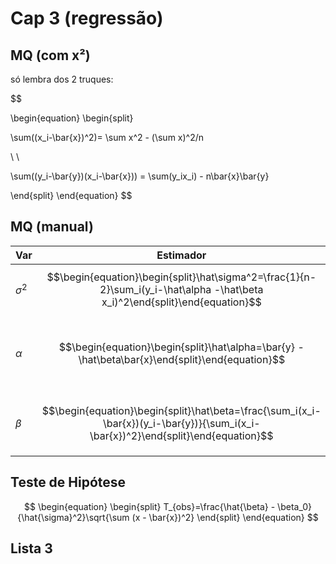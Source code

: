 # Cap 3 (regressão)

## MQ (com x²)
só lembra dos 2 truques:

$$

\begin{equation}
\begin{split}

\sum((x_i-\bar{x})^2)= \sum x^2 - (\sum x)^2/n

\\
\\

\sum((y_i-\bar{y})(x_i-\bar{x})) = \sum(y_ix_i) - n\bar{x}\bar{y}

\end{split}
\end{equation}
$$

## MQ (manual)

| Var        | Estimador                                                                                                                          | IC                                                                                                                                                                        |
| ---------- | ---------------------------------------------------------------------------------------------------------------------------------- | ------------------------------------------------------------------------------------------------------------------------------------------------------------------------- |
| $\sigma^2$ | $$\begin{equation}\begin{split}\hat\sigma^2=\frac{1}{n-2}\sum_i(y_i-\hat\alpha -\hat\beta x_i)^2\end{split}\end{equation}$$        |                                                                                                                                                                           |
| $\alpha$   | $$\begin{equation}\begin{split}\hat\alpha=\bar{y} -\hat\beta\bar{x}\end{split}\end{equation}$$                                     | $$\begin{equation}\begin{split}IC(\alpha): \hat\alpha\ \pm t_{n-2,\ a/2}\hat\sigma \sqrt\frac{\sum^n_{i=1}x_i^2}{n\sum^n_{i=1}(x_i-\bar{x})^2}\end{split}\end{equation}$$ |
| $\beta$    | $$\begin{equation}\begin{split}\hat\beta=\frac{\sum_i(x_i-\bar{x})(y_i-\bar{y})}{\sum_i(x_i-\bar{x})^2}\end{split}\end{equation}$$ | $$\begin{equation}\begin{split}IC(\beta): \hat\beta\ \pm t_{n-2,\ a/2}\hat\sigma\frac{1}{\sqrt{n\sum(x_i-\bar{x})^2}}\end{split}\end{equation}$$                          |













## Teste de Hipótese
$$
\begin{equation}
\begin{split}
T_{obs}=\frac{\hat{\beta} - \beta_0}{\hat{\sigma}^2}\sqrt{\sum (x - \bar{x})^2}
\end{split}
\end{equation}
$$










## Lista 3
